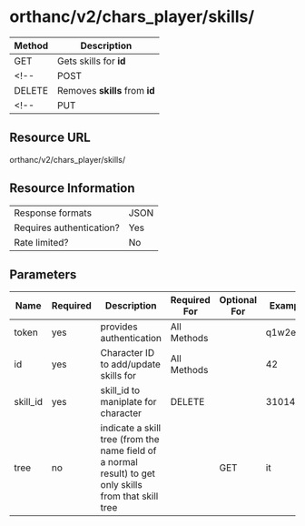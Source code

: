 # orthanc/v2/chars_player/skills/

| Method | Description                    |
| ------ | ------------------------------ |
| GET    | Gets skills for **id**         |
| <!--   | POST                           | Adds **skills** for **id**             | --> |
| DELETE | Removes **skills** from **id** |
| <!--   | PUT                            | Replaces value of **skills** on **id** | --> |

## Resource URL
orthanc/v2/chars_player/skills/

## Resource Information
|                          |      |
| ------------------------ | ---- |
| Response formats         | JSON |
| Requires authentication? | Yes  |
| Rate limited?            | No   |

## Parameters
| Name     | Required | Description                           | Required For | Optional For | Example  |
| -------- | -------- | ------------------------------------- | ------------ | ------------ | -------- |
| token    | yes      | provides authentication               | All Methods  |              | q1w2e3r4 |
| id       | yes      | Character ID to add/update skills for | All Methods  |              | 42       |
| skill_id | yes      | skill_id to maniplate for character   | DELETE       |          |  31014        |
| tree     | no       | indicate a skill tree (from the name field of a normal result) to get only skills from that skill tree |  | GET | it |


